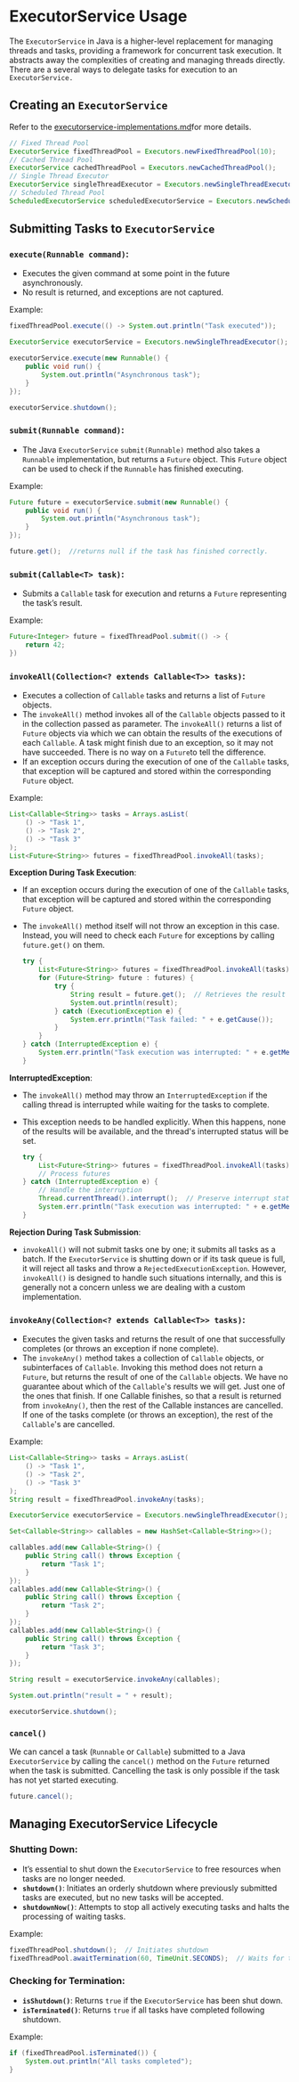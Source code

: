 # ExecutorService Usage

The `ExecutorService` in Java is a higher-level replacement for managing threads and tasks, providing a framework for concurrent task execution. It abstracts away the complexities of creating and managing threads directly. There are a several ways to delegate tasks for execution to an `ExecutorService.`

## Creating an `ExecutorService`

Refer to the [executorservice-implementations.md](executorservice-implementations.md "mention")for more details.

```java
// Fixed Thread Pool
ExecutorService fixedThreadPool = Executors.newFixedThreadPool(10);
// Cached Thread Pool
ExecutorService cachedThreadPool = Executors.newCachedThreadPool();
// Single Thread Executor
ExecutorService singleThreadExecutor = Executors.newSingleThreadExecutor();
// Scheduled Thread Pool
ScheduledExecutorService scheduledExecutorService = Executors.newScheduledThreadPool(5);
```

## Submitting Tasks to `ExecutorService`

### **`execute(Runnable command)`**:

* Executes the given command at some point in the future asynchronously.
* No result is returned, and exceptions are not captured.

Example:

```java
fixedThreadPool.execute(() -> System.out.println("Task executed"));
```

```java
ExecutorService executorService = Executors.newSingleThreadExecutor();

executorService.execute(new Runnable() {
    public void run() {
        System.out.println("Asynchronous task");
    }
});

executorService.shutdown();
```

### **`submit(Runnable command)`**:

* The Java `ExecutorService` `submit(Runnable)` method also takes a `Runnable` implementation, but returns a `Future` object. This `Future` object can be used to check if the `Runnable` has finished executing.

Example:

```java
Future future = executorService.submit(new Runnable() {
    public void run() {
        System.out.println("Asynchronous task");
    }
});

future.get();  //returns null if the task has finished correctly.
```

### **`submit(Callable<T> task)`**:

* Submits a `Callable` task for execution and returns a `Future` representing the task’s result.

Example:

```java
Future<Integer> future = fixedThreadPool.submit(() -> {
    return 42;
})
```

### **`invokeAll(Collection<? extends Callable<T>> tasks)`**:

* Executes a collection of `Callable` tasks and returns a list of `Future` objects.
* The `invokeAll()` method invokes all of the `Callable` objects passed to it in the collection passed as parameter. The `invokeAll()` returns a list of `Future` objects via which we can obtain the results of the executions of each `Callable`. A task might finish due to an exception, so it may not have succeeded. There is no way on a `Future`to tell the difference.
* If an exception occurs during the execution of one of the `Callable` tasks, that exception will be captured and stored within the corresponding `Future` object.

Example:

```java
List<Callable<String>> tasks = Arrays.asList(
    () -> "Task 1",
    () -> "Task 2",
    () -> "Task 3"
);
List<Future<String>> futures = fixedThreadPool.invokeAll(tasks);
```

**Exception During Task Execution**:

* If an exception occurs during the execution of one of the `Callable` tasks, that exception will be captured and stored within the corresponding `Future` object.
*   The `invokeAll()` method itself will not throw an exception in this case. Instead, you will need to check each `Future` for exceptions by calling `future.get()` on them.

    ```java
    try {
        List<Future<String>> futures = fixedThreadPool.invokeAll(tasks);
        for (Future<String> future : futures) {
            try {
                String result = future.get();  // Retrieves the result or throws an ExecutionException
                System.out.println(result);
            } catch (ExecutionException e) {
                System.err.println("Task failed: " + e.getCause());
            }
        }
    } catch (InterruptedException e) {
        System.err.println("Task execution was interrupted: " + e.getMessage());
    }
    ```

**InterruptedException**:

* The `invokeAll()` method may throw an `InterruptedException` if the calling thread is interrupted while waiting for the tasks to complete.
*   This exception needs to be handled explicitly. When this happens, none of the results will be available, and the thread's interrupted status will be set.

    ```java
    try {
        List<Future<String>> futures = fixedThreadPool.invokeAll(tasks);
        // Process futures
    } catch (InterruptedException e) {
        // Handle the interruption
        Thread.currentThread().interrupt();  // Preserve interrupt status
        System.err.println("Task execution was interrupted: " + e.getMessage());
    }
    ```

**Rejection During Task Submission**:

* `invokeAll()` will not submit tasks one by one; it submits all tasks as a batch. If the `ExecutorService` is shutting down or if its task queue is full, it will reject all tasks and throw a `RejectedExecutionException`. However, `invokeAll()` is designed to handle such situations internally, and this is generally not a concern unless we are dealing with a custom implementation.

### **`invokeAny(Collection<? extends Callable<T>> tasks)`**:

* Executes the given tasks and returns the result of one that successfully completes (or throws an exception if none complete).
* The `invokeAny()` method takes a collection of `Callable` objects, or subinterfaces of `Callable`. Invoking this method does not return a `Future`, but returns the result of one of the `Callable` objects. We have no guarantee about which of the `Callable`'s results we will get. Just one of the ones that finish. If one Callable finishes, so that a result is returned from `invokeAny()`, then the rest of the Callable instances are cancelled. If one of the tasks complete (or throws an exception), the rest of the `Callable`'s are cancelled.

Example:

```java
List<Callable<String>> tasks = Arrays.asList(
    () -> "Task 1",
    () -> "Task 2",
    () -> "Task 3"
);
String result = fixedThreadPool.invokeAny(tasks);
```

```java
ExecutorService executorService = Executors.newSingleThreadExecutor();

Set<Callable<String>> callables = new HashSet<Callable<String>>();

callables.add(new Callable<String>() {
    public String call() throws Exception {
        return "Task 1";
    }
});
callables.add(new Callable<String>() {
    public String call() throws Exception {
        return "Task 2";
    }
});
callables.add(new Callable<String>() {
    public String call() throws Exception {
        return "Task 3";
    }
});

String result = executorService.invokeAny(callables);

System.out.println("result = " + result);

executorService.shutdown();
```

### `cancel()`

We can cancel a task (`Runnable` or `Callable`) submitted to a Java `ExecutorService` by calling the `cancel()` method on the `Future` returned when the task is submitted. Cancelling the task is only possible if the task has not yet started executing.

```java
future.cancel();
```

## **Managing ExecutorService Lifecycle**

### **Shutting Down**:

* It’s essential to shut down the `ExecutorService` to free resources when tasks are no longer needed.
* **`shutdown()`**: Initiates an orderly shutdown where previously submitted tasks are executed, but no new tasks will be accepted.
* **`shutdownNow()`**: Attempts to stop all actively executing tasks and halts the processing of waiting tasks.

Example:

```java
fixedThreadPool.shutdown();  // Initiates shutdown
fixedThreadPool.awaitTermination(60, TimeUnit.SECONDS);  // Waits for termination
```

### **Checking for Termination**:

* **`isShutdown()`**: Returns `true` if the `ExecutorService` has been shut down.
* **`isTerminated()`**: Returns `true` if all tasks have completed following shutdown.

Example:

```java
if (fixedThreadPool.isTerminated()) {
    System.out.println("All tasks completed");
}
```
